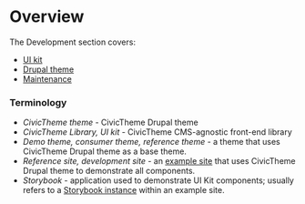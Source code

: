 # Overview

The Development section covers:

* [UI kit](../ui-kit/)
* [Drupal theme](../drupal-theme/)
* [Maintenance](../maintenance.md)

### Terminology

* _CivicTheme theme_ - CivicTheme Drupal theme
* _CivicTheme Library, UI kit_ - CivicTheme CMS-agnostic front-end library
* _Demo theme, consumer theme, reference theme_ - a theme that uses CivicTheme Drupal theme as a base theme.
* _Reference site, development site_ - an [example site](https://default.civictheme.io) that uses CivicTheme Drupal theme to demonstrate all components.
* _Storybook_ - application used to demonstrate UI Kit components; usually refers to a [Storybook instance](https://default.civictheme.io/storybook) within an example site.
